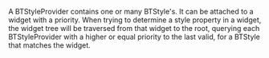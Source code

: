 A BTStyleProvider contains one or many BTStyle's. It can be attached to a widget with a priority. When trying to determine a style property in a widget, the widget tree will be traversed from that widget to the root, querying each BTStyleProvider with a higher or equal priority to the last valid, for a BTStyle that matches the widget.